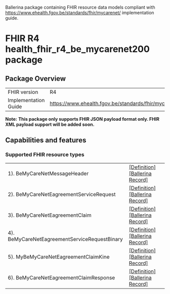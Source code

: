 Ballerina package containing FHIR resource data models
compliant with https://www.ehealth.fgov.be/standards/fhir/mycarenet/ implementation guide.

# FHIR R4 health_fhir_r4_be_mycarenet200 package

## Package Overview

|                      |                      |
|----------------------|----------------------|
| FHIR version         | R4                   |
| Implementation Guide | https://www.ehealth.fgov.be/standards/fhir/mycarenet/               |


**Note:**
**This package only supports FHIR JSON payload format only. FHIR XML payload support will be added soon.**

## Capabilities and features

### Supported FHIR resource types

|                  |                                             |
|------------------|---------------------------------------------|
| 1). BeMyCareNetMessageHeader | [[Definition]][s1] [[Ballerina Record]][m1] |
| 2). BeMyCareNetEagreementServiceRequest | [[Definition]][s2] [[Ballerina Record]][m2] |
| 3). BeMyCareNetEagreementClaim | [[Definition]][s3] [[Ballerina Record]][m3] |
| 4). BeMyCareNetEagreementServiceRequestBinary | [[Definition]][s4] [[Ballerina Record]][m4] |
| 5). MyBeMyCareNetEagreementClaimKine | [[Definition]][s5] [[Ballerina Record]][m5] |
| 6). BeMyCareNetEagreementClaimResponse | [[Definition]][s6] [[Ballerina Record]][m6] |

[m1]: https://lib.ballerina.io/ballerinax/health.fhir.r4.be.mycarenet200/1.0.0#BeMyCareNetMessageHeader
[m2]: https://lib.ballerina.io/ballerinax/health.fhir.r4.be.mycarenet200/1.0.0#BeMyCareNetEagreementServiceRequest
[m3]: https://lib.ballerina.io/ballerinax/health.fhir.r4.be.mycarenet200/1.0.0#BeMyCareNetEagreementClaim
[m4]: https://lib.ballerina.io/ballerinax/health.fhir.r4.be.mycarenet200/1.0.0#BeMyCareNetEagreementServiceRequestBinary
[m5]: https://lib.ballerina.io/ballerinax/health.fhir.r4.be.mycarenet200/1.0.0#MyBeMyCareNetEagreementClaimKine
[m6]: https://lib.ballerina.io/ballerinax/health.fhir.r4.be.mycarenet200/1.0.0#BeMyCareNetEagreementClaimResponse

[s1]: https://www.ehealth.fgov.be/standards/fhir/mycarenet/StructureDefinition/be-messageheader
[s2]: https://www.ehealth.fgov.be/standards/fhir/mycarenet/StructureDefinition/be-eagreementservicerequest
[s3]: https://www.ehealth.fgov.be/standards/fhir/mycarenet/StructureDefinition/be-eagreementclaim
[s4]: https://www.ehealth.fgov.be/standards/fhir/mycarenet/StructureDefinition/be-eagreementservicerequest-binary
[s5]: https://www.ehealth.fgov.be/standards/fhir/mycarenet/StructureDefinition/be-eagreementclaim-kine
[s6]: https://www.ehealth.fgov.be/standards/fhir/mycarenet/StructureDefinition/be-eagreementclaimresponse
